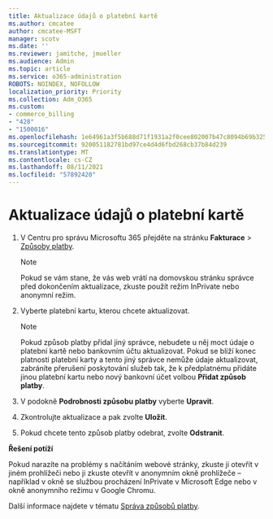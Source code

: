 ```yaml
---
title: Aktualizace údajů o platební kartě
ms.author: cmcatee
author: cmcatee-MSFT
manager: scotv
ms.date: ''
ms.reviewer: jamitche, jmueller
ms.audience: Admin
ms.topic: article
ms.service: o365-administration
ROBOTS: NOINDEX, NOFOLLOW
localization_priority: Priority
ms.collection: Adm_O365
ms.custom:
- commerce_billing
- "428"
- "1500016"
ms.openlocfilehash: 1e64961a3f5b688d71f1931a2f0cee802007b47c8094b69b325a1d1e123c8dbe
ms.sourcegitcommit: 920051182781bd97ce4d4d6fbd268cb37b84d239
ms.translationtype: MT
ms.contentlocale: cs-CZ
ms.lasthandoff: 08/11/2021
ms.locfileid: "57892420"
---
```

# <a name="update-credit-card-information"></a>Aktualizace údajů o platební kartě

1. V Centru pro správu Microsoftu 365 přejděte na stránku **Fakturace** \> [Způsoby platby](https://go.microsoft.com/fwlink/p/?linkid=2018806).

    > [!NOTE]
    > Pokud se vám stane, že vás web vrátí na domovskou stránku správce před dokončením aktualizace, zkuste použít režim InPrivate nebo anonymní režim.
  
2. Vyberte platební kartu, kterou chcete aktualizovat.

    > [!NOTE]
    > Pokud způsob platby přidal jiný správce, nebudete u něj moct údaje o platební kartě nebo bankovním účtu aktualizovat. Pokud se blíží konec platnosti platební karty a tento jiný správce nemůže údaje aktualizovat, zabráníte přerušení poskytování služeb tak, že k předplatnému přidáte jinou platební kartu nebo nový bankovní účet volbou **Přidat způsob platby**.
  
3. V podokně **Podrobnosti způsobu platby** vyberte **Upravit**.

4. Zkontrolujte aktualizace a pak zvolte **Uložit**.

5. Pokud chcete tento způsob platby odebrat, zvolte **Odstranit**.

**Řešení potíží**

Pokud narazíte na problémy s načítáním webové stránky, zkuste ji otevřít v jiném prohlížeči nebo ji zkuste otevřít v anonymním okně prohlížeče – například v okně se službou procházení InPrivate v Microsoft Edge nebo v okně anonymního režimu v Google Chromu. 

Další informace najdete v tématu [Správa způsobů platby](https://docs.microsoft.com/microsoft-365/commerce/billing-and-payments/manage-payment-methods).